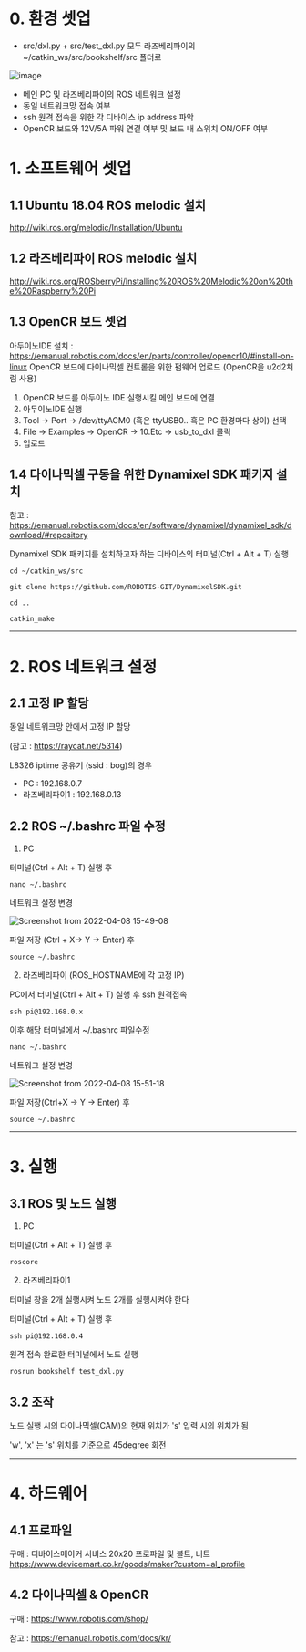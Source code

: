 # 0. 환경 셋업

* src/dxl.py  +  src/test_dxl.py  모두 라즈베리파이의 ~/catkin_ws/src/bookshelf/src 폴더로


![image](https://user-images.githubusercontent.com/61779427/163523419-96849f07-1cf0-4877-bd59-82ac755cd6ea.png)

* 메인 PC 및 라즈베리파이의 ROS 네트워크 설정
* 동일 네트워크망 접속 여부
* ssh 원격 접속을 위한 각 디바이스 ip address 파악
* OpenCR 보드와 12V/5A 파워 연결 여부 및 보드 내 스위치 ON/OFF 여부


# 1. 소프트웨어 셋업

## 1.1 Ubuntu 18.04 ROS melodic 설치
http://wiki.ros.org/melodic/Installation/Ubuntu

## 1.2 라즈베리파이 ROS melodic 설치
http://wiki.ros.org/ROSberryPi/Installing%20ROS%20Melodic%20on%20the%20Raspberry%20Pi

## 1.3 OpenCR 보드 셋업
아두이노IDE 설치 : https://emanual.robotis.com/docs/en/parts/controller/opencr10/#install-on-linux
OpenCR 보드에 다이나믹셀 컨트롤을 위한 펌웨어 업로드 (OpenCR을 u2d2처럼 사용)
1) OpenCR 보드를 아두이노 IDE 실행시킬 메인 보드에 연결
2) 아두이노IDE 실행
3) Tool -> Port -> /dev/ttyACM0 (혹은 ttyUSB0.. 혹은 PC 환경마다 상이) 선택
4) File -> Examples -> OpenCR -> 10.Etc -> usb_to_dxl 클릭
5) 업로드

## 1.4 다이나믹셀 구동을 위한 Dynamixel SDK 패키지 설치
참고 : https://emanual.robotis.com/docs/en/software/dynamixel/dynamixel_sdk/download/#repository

Dynamixel SDK 패키지를 설치하고자 하는 디바이스의 터미널(Ctrl + Alt + T) 실행

```
cd ~/catkin_ws/src

git clone https://github.com/ROBOTIS-GIT/DynamixelSDK.git

cd ..

catkin_make
```


--------------

# 2. ROS 네트워크 설정

## 2.1 고정 IP 할당
동일 네트워크망 안에서 고정 IP 할당

(참고 : https://raycat.net/5314)

L8326 iptime 공유기 (ssid : bog)의 경우

* PC : 192.168.0.7
* 라즈베리파이1 : 192.168.0.13


## 2.2 ROS ~/.bashrc 파일 수정
1) PC

터미널(Ctrl + Alt + T) 실행 후
```
nano ~/.bashrc
```
네트워크 설정 변경

![Screenshot from 2022-04-08 15-49-08](https://user-images.githubusercontent.com/61779427/162380194-f8f43f7e-526e-4d51-b5f8-51d39432f2d2.png)

파일 저장 (Ctrl + X-> Y -> Enter) 후
```
source ~/.bashrc
``` 
2) 라즈베리파이 (ROS_HOSTNAME에 각 고정 IP)

PC에서 터미널(Ctrl + Alt + T) 실행 후 ssh 원격접속
```
ssh pi@192.168.0.x
```
이후 해당 터미널에서 ~/.bashrc 파일수정

```
nano ~/.bashrc
```
네트워크 설정 변경

![Screenshot from 2022-04-08 15-51-18](https://user-images.githubusercontent.com/61779427/162380446-398d917a-8f0c-43b9-94c3-0036861b85b7.png)

파일 저장(Ctrl+X -> Y -> Enter) 후
```
source ~/.bashrc
```

--------------
# 3. 실행
## 3.1 ROS 및 노드 실행

1) PC

터미널(Ctrl + Alt + T) 실행 후
```
roscore
```

2) 라즈베리파이1

터미널 창을 2개 실행시켜 노드 2개를 실행시켜야 한다

터미널(Ctrl + Alt + T) 실행 후
```
ssh pi@192.168.0.4
```
원격 접속 완료한 터미널에서 노드 실행
```
rosrun bookshelf test_dxl.py
```

## 3.2 조작

노드 실행 시의 다이나믹셀(CAM)의 현재 위치가 's' 입력 시의 위치가 됨

'w', 'x' 는 's' 위치를 기준으로 45degree 회전

----------------
# 4. 하드웨어
## 4.1 프로파일

구매 : 디바이스메이커 서비스 20x20 프로파일 및 볼트, 너트 https://www.devicemart.co.kr/goods/maker?custom=al_profile

## 4.2 다이나믹셀 & OpenCR

구매 : https://www.robotis.com/shop/

참고 : https://emanual.robotis.com/docs/kr/
